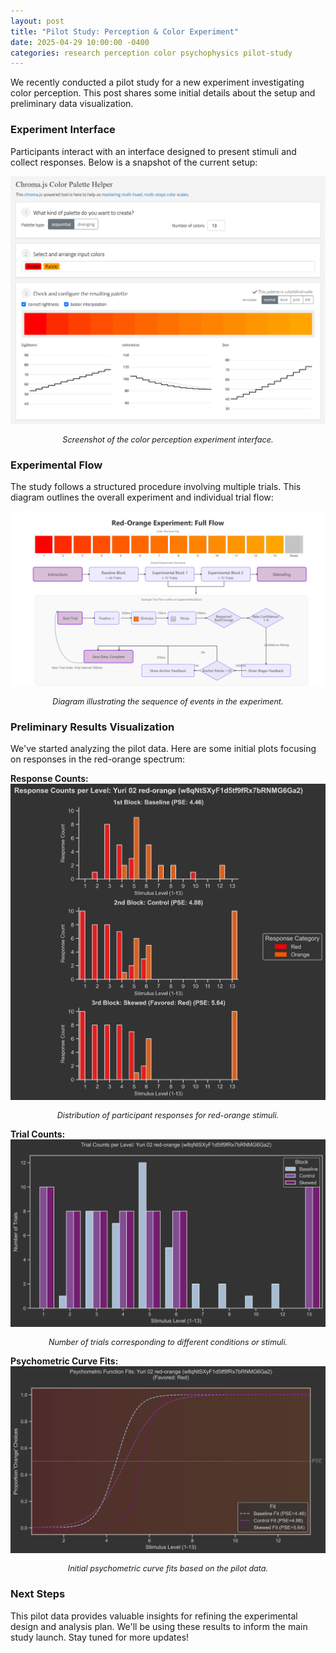 ```yaml
---
layout: post
title: "Pilot Study: Perception & Color Experiment"
date: 2025-04-29 10:00:00 -0400
categories: research perception color psychophysics pilot-study
---
```


We recently conducted a pilot study for a new experiment investigating color perception. This post shares some initial details about the setup and preliminary data visualization.

### Experiment Interface

Participants interact with an interface designed to present stimuli and collect responses. Below is a snapshot of the current setup:

![Experiment Interface Screenshot](/media/pc-Screenshot%202025-04-21%20181710.png)
*<p style="text-align: center; font-size: 0.9em;">Screenshot of the color perception experiment interface.</p>*

### Experimental Flow

The study follows a structured procedure involving multiple trials. This diagram outlines the overall experiment and individual trial flow:

![Experiment and Trial Flow Diagram](/media/pc-combined_experiment_and_trial_flow.png)
*<p style="text-align: center; font-size: 0.9em;">Diagram illustrating the sequence of events in the experiment.</p>*

### Preliminary Results Visualization

We've started analyzing the pilot data. Here are some initial plots focusing on responses in the red-orange spectrum:

**Response Counts:**
![Response Counts Plot](/media/pc-w8qNtSXyF1d5tf9fRx7bRNMG6Ga2_Yuri_02_red-orange_response_counts_plot_RedOrange.png)
*<p style="text-align: center; font-size: 0.9em;">Distribution of participant responses for red-orange stimuli.</p>*

**Trial Counts:**
![Trial Counts Plot](/media/pc-NtSXyw8qNtSXyF1d5tf9fRx7bRNMG6Ga2_Yuri_02_red-orange_trial_counts_plot_RedOrange.png)
*<p style="text-align: center; font-size: 0.9em;">Number of trials corresponding to different conditions or stimuli.</p>*

**Psychometric Curve Fits:**
![Curve Fits Plot](/media/pc-w8qNtSXyF1d5tf9fRx7bRNMG6Ga2_Yuri_02_red-orange_curve_fits_plot_RedOrange.png)
*<p style="text-align: center; font-size: 0.9em;">Initial psychometric curve fits based on the pilot data.</p>*

### Next Steps

This pilot data provides valuable insights for refining the experimental design and analysis plan. We'll be using these results to inform the main study launch. Stay tuned for more updates! 